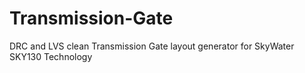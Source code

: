 # Transmission-Gate
DRC and LVS clean Transmission Gate layout generator for SkyWater SKY130 Technology
